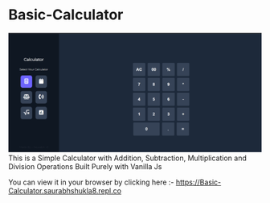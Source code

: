 # Basic-Calculator



![alt text](https://github.com/Saurabh13042004/Basic-Calculator/blob/main/Demo/image.png?raw=true)
This is a Simple Calculator with Addition, Subtraction, Multiplication and  Division  Operations Built Purely with Vanilla Js

You can view it in your browser by clicking here :- https://Basic-Calculator.saurabhshukla8.repl.co


